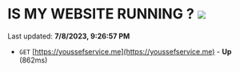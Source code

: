 # IS MY WEBSITE RUNNING ? [![](https://img.shields.io/static/v1?label=Sponsor&message=%E2%9D%A4&logo=GitHub&color=%23fe8e86)](https://github.com/sponsors/<username>)

Last updated: **7/8/2023, 9:26:57 PM**

- `GET` [https://youssefservice.me](https://youssefservice.me) - **Up** (862ms)
